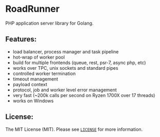 RoadRunner
==========
PHP application server library for Golang.

Features:
--------
- load balancer, process manager and task pipeline
- hot-wrap of worker pool
- build for multiple frontends (queue, rest, psr-7, async php, etc)
- works over TPC, unix sockets and standard pipes
- controlled worker termination
- timeout management
- payload context
- protocol, job and worker level error management
- very fast (~200k calls per second on Ryzen 1700X over 17 threads)
- works on Windows

License:
--------
The MIT License (MIT). Please see [`LICENSE`](./LICENSE) for more information.
